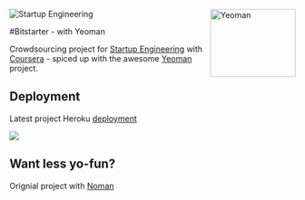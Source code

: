 ![Startup Engineering](https://www.coursera.org//maestro/api/course/970374/logo)
<img src="http://yeoman.io/assets/img/yeoman-logo.png" alt="Yeoman" height="120" width="150" style="float:right">

#Bitstarter - with Yeoman

Crowdsourcing project for [Startup Engineering](https://class.coursera.org/startup-001/class/index) with [Coursera](https://www.coursera.org/) - spiced up with the awesome [Yeoman](http://yeoman.io/) project.


## Deployment

Latest project Heroku [deployment](http://bit-aurza.nostopbutton.com/)

<img src="https://nav.heroku.com/images/logos/logo.png">

## Want less yo-fun?

Orignial project with [Noman](https://github.com/nostopbutton/bitstarter)


